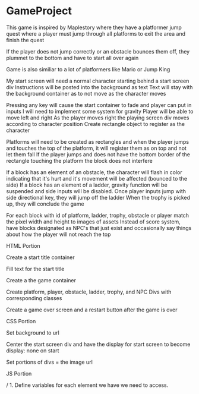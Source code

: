 # GameProject

 This game is inspired by Maplestory where they have a platformer jump quest where a player must jump through all platforms to exit the area and finish     the quest
 
 If the player does not jump correctly or an obstacle bounces them off, they plummet to the bottom and have to start all over again
 
 Game is also similiar to a lot of platformers like Mario or Jump King




 My start screen will need a normal character starting behind a start screen div
 Instructions will be posted into the background as text
 Text will stay with the background container as to not move as the character moves

 Pressing any key will cause the start container to fade and player can put in inputs
I will need to implement some system for gravity
 Player will be able to move left and right
As the player moves right the playing screen div moves according to character position
Create rectangle object to register as the character

 Platforms will need to be created as rectangles and when the player jumps and touches the top of the platform, it will register them as on top and not let them fall
If the player jumps and does not have the bottom border of the rectangle touching the platform the block does not interfere

If a block has an element of an obstacle, the character will flash in color indicating that it's hurt and it's movement will be affected (bounced to the side)
 If a block has an element of a ladder, gravity function will be suspended and side inputs will be disabled. Once player inputs jump with side directional key, they will jump off the ladder
 When the trophy is picked up, they will conclude the game

 For each block with id of platform, ladder, trophy, obstacle or player match the pixel width and height to images of assets
 Instead of score system, have blocks designated as NPC's that just exist and occasionally say things about how the player will not reach the top

 HTML Portion
 
 Create a start title container
 
 Fill text for the start title
 
 Create a the game container

 Create platform, player, obstacle, ladder, trophy, and NPC Divs with corresponding classes
 
 Create a game over screen and a restart button after the game is over

 CSS Portion
 
 Set background to url
 
 Center the start screen div and have the display for start screen to become display: none on start
 
 Set portions of divs = the image url

 JS Portion

/ 1. Define variables for each element we have we need to access.

